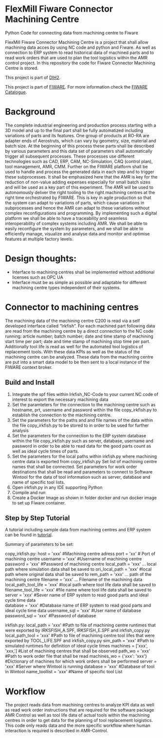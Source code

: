 # FlexMill Fiware Connector Machining Centre
Python Code for connecting data from machining centre to Fiware

FlexMill Fiware Connector Machining Centre is a project that shall allow machining data acces by using NC code and python and Fiware. As well as connection to ERP system to read historical data of machined parts and to read work orders that are used to plan the tool logistics within the AMR control project.
In this repository the code for Fiware Connector Machining Centre is stored.

This project is part of [DIH2](http://www.dih-squared.eu/).

This project is part of [FIWARE](https://www.fiware.org/). For more information check the [FIWARE Catalogue](https://github.com/Fiware/catalogue/).

# Background
The complete industrial engineering and production process starting with a 3D model and up to the final part shall be fully automatized including variations of parts and its features. One group of products at RO-RA are adapter ends of Aerostruts, which can vary by geometry, size, material and batch size. At the beginning of this process these parts shall be described by various parameters and this data set of parameters shall automatically trigger all subsequent processes. These processes use different technologies such as CAD, ERP, CAM, NC-Simulation, CAQ (control plan), tool management, AMR, CMM. Further on the FIWARE platform shall be used to handle and process the generated data in each step and to trigger these subprocesses. It shall be emphasized here that the AMR is key for the reduction of non-value adding expenses especially for small batch sizes and will be used as a key part of this experiment. The AMR will be used to autonomously deliver the right tooling to the right machining centres at the right time orchestrated by FIWARE. This is key in agile production so that the system can adapt to variations of parts, which cause variations in subprocesses and hence the AMR can adapt to these variations without complex reconfigurations and programming. By implementing such a digital platform we shall be able to have a traceability and seamless interoperability of complex systems including AMR. We shall be able to easily reconfigure the system by parameters, and we shall be able to efficiently manage, visualize and analyse data and monitor and optimise features at multiple factory levels.

# Design thoughts:
- Interface to machining centres shall be implemented without additional licenses such as OPC UA
- Interface must be as simple as possible and adaptable for different machining centre types independent of their systems.

# Connector to machining centres
The machining data of the machining centre C200 is read via a self developed interface called “Irkfish”. For each machined part following data are read from the machining centre by a direct connection to the NC code running: article number; batch number; date and time stamp of machining start time per part; date and time stamp of machining stop time per part. Additionally tool life is read as well for the automated tool logistics of replacement tools. With these data KPIs as well as the status of the machining centre can be analyzed. These data from the machining centre are put into a smart data model to be then sent to a local instance of the FIWARE context broker.  

## Build and Install
1. Integrate the spf files within Irkfish_NC-Code to your current NC code of interest to export the necessary machining data
2. Set the paramteters for the connection to the machining centre such as hostname, prt, username and password within the file copy_irkfish.py to establish the connection to the machining centre.
3. Set the parameters for the paths and and file names of the data within the file copy_irkfish.py to be stored to in order to be used for further analysis
4. Set the parameters for the connection to the ERP system database within the file copy_irkfish.py such as server, database, username and password in order to be able to read data for the good parts count as well as ideal cycle times of parts.
5. Set the parameters for the local paths within irkfish.py where machining centre data is exported from copy_irkfish.py Set list of machining centre names that shall be connected. Set parameters for work order destinations that shall be read and parameters to connect to Software Wintool for the data of tool information such as server, database and name of specific tool lists.
6. Open irkfish.py in any IDE supporting Python
5. Compile and run
6. Create a Docker Image as shown in folder docker and run docker image to set up Fiware container.

## Step by Step Tutorial
A tutorial including sample data from machining centres and ERP system can be found in [tutorial](https://github.com/flexmill/fiware_connector_machiningcentre_tools/tree/main/tutorial). 


Summary of parameters to be set:

copy_irkfish.py:
host = 'xxx' #Machining centre adress
port = 'xx' # Port of machining centre
username = 'xxx' #Username of machining centre
password = 'xxx' #Password of machining centre
local_path = 'xxx' ... local path where simulation data shall be saved to
ori_local_path = 'xxx' #local path where original data shall be saved to 
rem_path = 'xxx'  ... path of the machining centre 
filename = 'xxx' ... Filename of the machining data
local_path_tool_life = 'xxx' #local path where tool life data shall be saved to 
filename_tool_life = 'xxx' #file name where tool life data shall be saved to 
server = 'xxx' #Sever name of ERP system to read good parts and ideal cycle time data  
database = 'xxx' #Database name of ERP system to read good parts and ideal cycle time data 
username_sql = 'xxx' #User name of database 
password_sql = 'xxx' #Password of database

irkfish.py:
local_path = 'xxx' #Path to file of machining centre runtimes that were exported by IRKSFISH_A.SPF, IRKSFISH_E.SPF and irkfish_copy.py
local_path_tool = 'xxx' #Path to file of machining centre tool lifes that were exported by TOOL_LIFE.SPF and irkfish_copy.py
sim_path = 'xxx' #Path to simulated runtimes for definition of ideal cycle times
machines = ['xxx', 'xxx,'] #List of machining centres that shall be observed 
path_wo = 'xxx' #Path to work order file that shall be read
machines_wo = {'xxx': 'xxx'} #Dictionary of machines for which work orders shall be performed
server = 'xxx' #Server where Wintool is running
database = 'xxx' #Database of tool in Wintool
name_toollist = 'xxx' #Name of specific tool List


# Workflow
The project reads data from machining centres to analyze KPI data as well as read work order instructions that are required for the software package AMR Control as well as tool life data of actual tools within the machining centres in order to get data for the planning of tool replacement loigistics.
This code only reads data and the more specific workflow where human interaction is required is described in AMR-Control.


